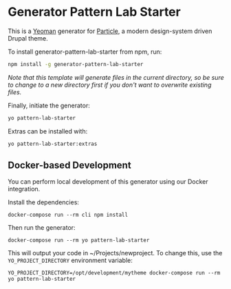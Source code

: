 # Generator Pattern Lab Starter

This is a [Yeoman](http://yeoman.io) generator for [Particle](https://github.com/phase2/pattern-lab-starter), a modern design-system driven Drupal theme.

To install generator-pattern-lab-starter from npm, run:

```bash
npm install -g generator-pattern-lab-starter
```

*Note that this template will generate files in the current directory, so be sure to change to a new directory first if you don't want to overwrite existing files.*

Finally, initiate the generator:

```bash
yo pattern-lab-starter
```

Extras can be installed with:

```bash
yo pattern-lab-starter:extras
```

## Docker-based Development

You can perform local development of this generator using our Docker integration.

Install the dependencies:

```
docker-compose run --rm cli npm install
```

Then run the generator:

```
docker-compose run --rm yo pattern-lab-starter
```

This will output your code in ~/Projects/newproject. To change this, use the `YO_PROJECT_DIRECTORY` environment variable:

```
YO_PROJECT_DIRECTORY=/opt/development/mytheme docker-compose run --rm yo pattern-lab-starter
```
